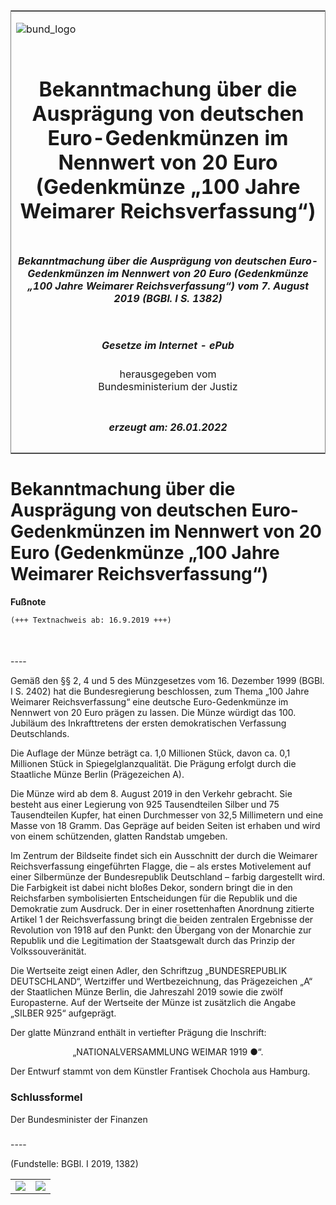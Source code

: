 <span id="DECKBLATT.html"></span>

<table border="0" frame="border" width="100%">

<tr valign="top">

<td align="left">

![bund\_logo](BfJ_2021_Web_de_de.gif)

</td>

<td align="right">

 

</td>

</tr>

<tr align="center" valign="middle">

<td colspan="2">

# Bekanntmachung über die Ausprägung von deutschen Euro-Gedenkmünzen im Nennwert von 20 Euro (Gedenkmünze „100 Jahre Weimarer Reichsverfassung“)

</td>

</tr>

<tr align="center" valign="middle">

<td colspan="2">

##### Bekanntmachung über die Ausprägung von deutschen Euro-Gedenkmünzen im Nennwert von 20 Euro (Gedenkmünze „100 Jahre Weimarer Reichsverfassung“) vom 7. August 2019 (BGBl. I S. 1382)

</td>

</tr>

<tr align="center" valign="middle">

<td colspan="2">

  
  

##### Gesetze im Internet - ePub  
  
herausgegeben vom  
Bundesministerium der Justiz

</td>

</tr>

<tr align="center" valign="bottom">

<td colspan="2">

  
  

##### erzeugt am: 26.01.2022

</td>

</tr>

</table>

<span id="BJNR138200019.html"></span>

# Bekanntmachung über die Ausprägung von deutschen Euro-Gedenkmünzen im Nennwert von 20 Euro (Gedenkmünze „100 Jahre Weimarer Reichsverfassung“)

<div>

  
**Fußnote**

<div class="jnhtml">

<div>

<div class="jurAbsatz">

  

``` 
(+++ Textnachweis ab: 16.9.2019 +++)

 
```

</div>

</div>

</div>

</div>

<span id="BJNR138200019BJNE000100000.html"></span>

###   
\----

<div>

<div class="jnhtml">

<div>

<div class="jurAbsatz">

Gemäß den §§ 2, 4 und 5 des Münzgesetzes vom 16. Dezember 1999 (BGBl. I
S. 2402) hat die Bundesregierung beschlossen, zum Thema „100 Jahre
Weimarer Reichsverfassung“ eine deutsche Euro-Gedenkmünze im Nennwert
von 20 Euro prägen zu lassen. Die Münze würdigt das 100. Jubiläum des
Inkrafttretens der ersten demokratischen Verfassung Deutschlands.

</div>

<div class="jurAbsatz">

Die Auflage der Münze beträgt ca. 1,0 Millionen Stück, davon ca. 0,1
Millionen Stück in Spiegelglanzqualität. Die Prägung erfolgt durch die
Staatliche Münze Berlin (Prägezeichen A).

</div>

<div class="jurAbsatz">

Die Münze wird ab dem 8. August 2019 in den Verkehr gebracht. Sie
besteht aus einer Legierung von 925 Tausendteilen Silber und 75
Tausendteilen Kupfer, hat einen Durchmesser von 32,5 Millimetern und
eine Masse von 18 Gramm. Das Gepräge auf beiden Seiten ist erhaben und
wird von einem schützenden, glatten Randstab umgeben.

</div>

<div class="jurAbsatz">

Im Zentrum der Bildseite findet sich ein Ausschnitt der durch die
Weimarer Reichsverfassung eingeführten Flagge, die – als erstes
Motivelement auf einer Silbermünze der Bundesrepublik Deutschland –
farbig dargestellt wird. Die Farbigkeit ist dabei nicht bloßes Dekor,
sondern bringt die in den Reichsfarben symbolisierten Entscheidungen für
die Republik und die Demokratie zum Ausdruck. Der in einer
rosettenhaften Anordnung zitierte Artikel 1 der Reichsverfassung bringt
die beiden zentralen Ergebnisse der Revolution von 1918 auf den Punkt:
den Übergang von der Monarchie zur Republik und die Legitimation der
Staatsgewalt durch das Prinzip der Volkssouveränität.

</div>

<div class="jurAbsatz">

Die Wertseite zeigt einen Adler, den Schriftzug „BUNDESREPUBLIK
DEUTSCHLAND“, Wertziffer und Wertbezeichnung, das Prägezeichen „A“ der
Staatlichen Münze Berlin, die Jahreszahl 2019 sowie die zwölf
Europasterne. Auf der Wertseite der Münze ist zusätzlich die Angabe
„SILBER 925“ aufgeprägt.

</div>

<div class="jurAbsatz">

Der glatte Münzrand enthält in vertiefter Prägung die Inschrift:

</div>

<div class="jurAbsatz" style="text-align:center;">

„NATIONALVERSAMMLUNG WEIMAR 1919 <span class="Formel">●</span>“.

</div>

<div class="jurAbsatz">

Der Entwurf stammt von dem Künstler Frantisek Chochola aus Hamburg.

</div>

</div>

</div>

</div>

<span id="BJNR138200019BJNE000200000.html"></span>

### Schlussformel  

<div>

<div class="jnhtml">

<div>

<div class="jurAbsatz">

<span class="SP">Der Bundesminister der Finanzen</span>

</div>

</div>

</div>

</div>

<span id="BJNR138200019BJNE000300000.html"></span>

###   
\----

<div>

<div class="jnhtml">

<div>

<div class="jurAbsatz">

<div class="kommentar_Fundstelle">

(Fundstelle: BGBl. I 2019, 1382)

</div>

</div>

  

|                                   |                                   |
| :-------------------------------: | :-------------------------------: |
| ![](bgbl1_2019_j1382-1_0010.jpeg) | ![](bgbl1_2019_j1382-1_0020.jpeg) |

</div>

</div>

</div>
